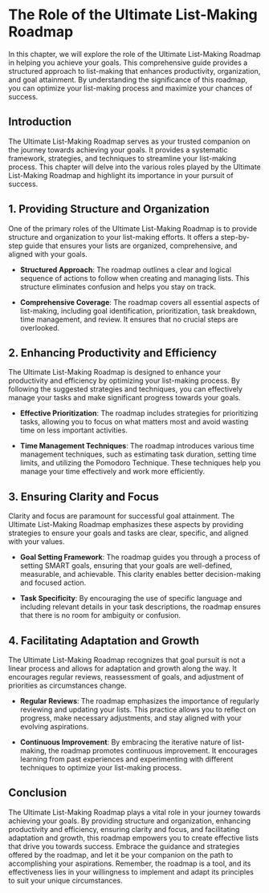 The Role of the Ultimate List-Making Roadmap
=====================================================

In this chapter, we will explore the role of the Ultimate List-Making Roadmap in helping you achieve your goals. This comprehensive guide provides a structured approach to list-making that enhances productivity, organization, and goal attainment. By understanding the significance of this roadmap, you can optimize your list-making process and maximize your chances of success.

Introduction
------------

The Ultimate List-Making Roadmap serves as your trusted companion on the journey towards achieving your goals. It provides a systematic framework, strategies, and techniques to streamline your list-making process. This chapter will delve into the various roles played by the Ultimate List-Making Roadmap and highlight its importance in your pursuit of success.

1\. Providing Structure and Organization
---------------------------------------

One of the primary roles of the Ultimate List-Making Roadmap is to provide structure and organization to your list-making efforts. It offers a step-by-step guide that ensures your lists are organized, comprehensive, and aligned with your goals.

* **Structured Approach**: The roadmap outlines a clear and logical sequence of actions to follow when creating and managing lists. This structure eliminates confusion and helps you stay on track.

* **Comprehensive Coverage**: The roadmap covers all essential aspects of list-making, including goal identification, prioritization, task breakdown, time management, and review. It ensures that no crucial steps are overlooked.

2\. Enhancing Productivity and Efficiency
----------------------------------------

The Ultimate List-Making Roadmap is designed to enhance your productivity and efficiency by optimizing your list-making process. By following the suggested strategies and techniques, you can effectively manage your tasks and make significant progress towards your goals.

* **Effective Prioritization**: The roadmap includes strategies for prioritizing tasks, allowing you to focus on what matters most and avoid wasting time on less important activities.

* **Time Management Techniques**: The roadmap introduces various time management techniques, such as estimating task duration, setting time limits, and utilizing the Pomodoro Technique. These techniques help you manage your time effectively and work more efficiently.

3\. Ensuring Clarity and Focus
-----------------------------

Clarity and focus are paramount for successful goal attainment. The Ultimate List-Making Roadmap emphasizes these aspects by providing strategies to ensure your goals and tasks are clear, specific, and aligned with your values.

* **Goal Setting Framework**: The roadmap guides you through a process of setting SMART goals, ensuring that your goals are well-defined, measurable, and achievable. This clarity enables better decision-making and focused action.

* **Task Specificity**: By encouraging the use of specific language and including relevant details in your task descriptions, the roadmap ensures that there is no room for ambiguity or confusion.

4\. Facilitating Adaptation and Growth
-------------------------------------

The Ultimate List-Making Roadmap recognizes that goal pursuit is not a linear process and allows for adaptation and growth along the way. It encourages regular reviews, reassessment of goals, and adjustment of priorities as circumstances change.

* **Regular Reviews**: The roadmap emphasizes the importance of regularly reviewing and updating your lists. This practice allows you to reflect on progress, make necessary adjustments, and stay aligned with your evolving aspirations.

* **Continuous Improvement**: By embracing the iterative nature of list-making, the roadmap promotes continuous improvement. It encourages learning from past experiences and experimenting with different techniques to optimize your list-making process.

Conclusion
----------

The Ultimate List-Making Roadmap plays a vital role in your journey towards achieving your goals. By providing structure and organization, enhancing productivity and efficiency, ensuring clarity and focus, and facilitating adaptation and growth, this roadmap empowers you to create effective lists that drive you towards success. Embrace the guidance and strategies offered by the roadmap, and let it be your companion on the path to accomplishing your aspirations. Remember, the roadmap is a tool, and its effectiveness lies in your willingness to implement and adapt its principles to suit your unique circumstances.
